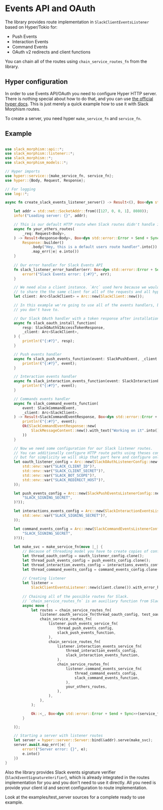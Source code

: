  # Events API and OAuth

 The library provides route implementation in `SlackClientEventsListener` based on Hyper/Tokio for:
 - Push Events
 - Interaction Events
 - Command Events
 - OAuth v2 redirects and client functions

 You can chain all of the routes using `chain_service_routes_fn` from the library.

## Hyper configuration
In order to use Events API/OAuth you need to configure Hyper HTTP server. 
There is nothing special about how to do that, and you can use [the official hyper docs](https://hyper.rs/).
This is just merely a quick example how to use it with Slack Morphism routes.

To create a server, you need hyper `make_service_fn` and `service_fn`.

## Example
```rust

use slack_morphism::api::*;
use slack_morphism::listener::*;
use slack_morphism::*;
use slack_morphism_models::*;

// Hyper imports
use hyper::service::{make_service_fn, service_fn};
use hyper::{Body, Request, Response};

// For logging
use log::*;

async fn create_slack_events_listener_server() -> Result<(), Box<dyn std::error::Error + Send + Sync>> {

    let addr = std::net::SocketAddr::from(([127, 0, 0, 1], 8080));
    info!("Loading server: {}", addr);

    // This is our default HTTP route when Slack routes didn't handle incoming request (different/other path).
    async fn your_others_routes(
        _req: Request<Body>,
    ) -> Result<Response<Body>, Box<dyn std::error::Error + Send + Sync>> {
        Response::builder()
            .body("Hey, this is a default users route handler".into())
            .map_err(|e| e.into())
    }
   
    // Our error handler for Slack Events API
    fn slack_listener_error_handler(err: Box<dyn std::error::Error + Send + Sync>, _client: Arc<SlackClient>) {
        error!("Slack Events error: {:#?}", err);
    }

    // We need also a client instance. `Arc` used here because we would like 
    // to share the the same client for all of the requests and all hyper threads
    let client: Arc<SlackClient> = Arc::new(SlackClient::new());

    // In this example we're going to use all of the events handlers, but
    // you don't have to.

    // Our Slack OAuth handler with a token response after installation
    async fn slack_oauth_install_function(
        resp: SlackOAuthV2AccessTokenResponse,
        _client: Arc<SlackClient>,
    ) {
        println!("{:#?}", resp);
    }

    // Push events handler
    async fn slack_push_events_function(event: SlackPushEvent, _client: Arc<SlackClient>) {
        println!("{:#?}", event);
    }

    // Interaction events handler
    async fn slack_interaction_events_function(event: SlackInteractionEvent, _client: Arc<SlackClient>) {
        println!("{:#?}", event);
    }

    // Commands events handler
    async fn slack_command_events_function(
        event: SlackCommandEvent,
        _client: Arc<SlackClient>,
    ) -> Result<SlackCommandEventResponse, Box<dyn std::error::Error + Send + Sync>> {
        println!("{:#?}", event);
        Ok(SlackCommandEventResponse::new(
            SlackMessageContent::new().with_text("Working on it".into()),
        ))
    }

    // Now we need some configuration for our Slack listener routes.
    // You can additionally configure HTTP route paths using theses configs,
    // but for simplicity we will skip that part here and configure only required parameters.
    let oauth_listener_config = Arc::new(SlackOAuthListenerConfig::new(
        std::env::var("SLACK_CLIENT_ID")?,
        std::env::var("SLACK_CLIENT_SECRET")?,
        std::env::var("SLACK_BOT_SCOPE")?,
        std::env::var("SLACK_REDIRECT_HOST")?,
    ));

    let push_events_config = Arc::new(SlackPushEventsListenerConfig::new(std::env::var(
        "SLACK_SIGNING_SECRET",
    )?));

    let interactions_events_config = Arc::new(SlackInteractionEventsListenerConfig::new(
        std::env::var("SLACK_SIGNING_SECRET")?,
    ));

    let command_events_config = Arc::new(SlackCommandEventsListenerConfig::new(std::env::var(
        "SLACK_SIGNING_SECRET",
    )?));
   
    let make_svc = make_service_fn(move |_| {
        // Because of threading model you have to create copies of configs.
        let thread_oauth_config = oauth_listener_config.clone();
        let thread_push_events_config = push_events_config.clone();
        let thread_interaction_events_config = interactions_events_config.clone();
        let thread_command_events_config = command_events_config.clone();
 
        // Creating listener
        let listener =
            SlackClientEventsListener::new(client.clone()).with_error_handler(slack_listener_error_handler);
        
        // Chaining all of the possible routes for Slack.
        // `chain_service_routes_fn` is an auxiliary function from Slack Morphism. 
        async move {
            let routes = chain_service_routes_fn(
                listener.oauth_service_fn(thread_oauth_config, test_oauth_install_function),
                chain_service_routes_fn(
                    listener.push_events_service_fn(
                        thread_push_events_config,
                        slack_push_events_function,
                    ),
                    chain_service_routes_fn(
                        listener.interaction_events_service_fn(
                            thread_interaction_events_config,
                            slack_interaction_events_function,
                        ),
                        chain_service_routes_fn(
                            listener.command_events_service_fn(
                                thread_command_events_config,
                                slack_command_events_function,
                            ),
                            your_others_routes,
                        ),
                    ),
                ),
            );

            Ok::<_, Box<dyn std::error::Error + Send + Sync>>(service_fn(routes))
        }

    )};

    // Starting a server with listener routes
    let server = hyper::server::Server::bind(&addr).serve(make_svc);
    server.await.map_err(|e| {
        error!("Server error: {}", e);
        e.into()
    })
}
``` 

 Also the library provides Slack events signature verifier (`SlackEventSignatureVerifier`),
 which is already integrated in the routes implementation for you and you don't need to use 
 it directly. All you need is provide your client id and secret configuration 
 to route implementation.

 Look at the examples/test_server sources for a complete ready to use example.
 